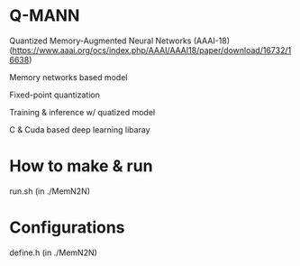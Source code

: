 # Q-MANN
Quantized Memory-Augmented Neural Networks (AAAI-18)
(https://www.aaai.org/ocs/index.php/AAAI/AAAI18/paper/download/16732/16638)

Memory networks based model

Fixed-point quantization

Training & inference w/ quatized model

C & Cuda based deep learning libaray


# How to make & run
run.sh (in ./MemN2N)


# Configurations
define.h (in ./MemN2N)
